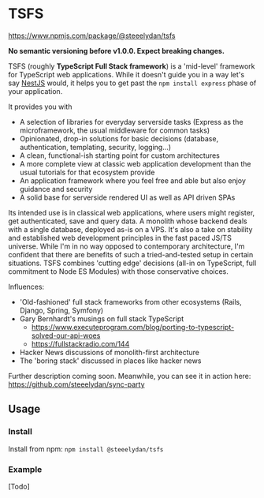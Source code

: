 # TSFS

https://www.npmjs.com/package/@steeelydan/tsfs

**No semantic versioning before v1.0.0. Expect breaking changes.**

TSFS (roughly **TypeScript Full Stack framework**) is a 'mid-level' framework for TypeScript web applications. While it doesn't guide you in a way let's say [NestJS](https://github.com/nestjs/nest) would, it helps you to get past the `npm install express` phase of your application.

It provides you with

- A selection of libraries for everyday serverside tasks (Express as the microframework, the usual middleware for common tasks)
- Opinionated, drop-in solutions for basic decisions (database, authentication, templating, security, logging...)
- A clean, functional-ish starting point for custom architectures
- A more complete view at classic web application development than the usual tutorials for that ecosystem provide
- An application framework where you feel free and able but also enjoy guidance and security
- A solid base for serverside rendered UI as well as API driven SPAs

Its intended use is in classical web applications, where users might register, get authenticated, save and query data. A monolith whose backend deals with a single database, deployed as-is on a VPS. It's also a take on stability and established web development principles in the fast paced JS/TS universe. While I'm in no way opposed to contemporary architecture, I'm confident that there are benefits of such a tried-and-tested setup in certain situations. TSFS combines 'cutting edge' decisions (all-in on TypeScript, full commitment to Node ES Modules) with those conservative choices.

Influences:

- 'Old-fashioned' full stack frameworks from other ecosystems (Rails, Django, Spring, Symfony)
- Gary Bernhardt's musings on full stack TypeScript
    - https://www.executeprogram.com/blog/porting-to-typescript-solved-our-api-woes
    - https://fullstackradio.com/144
- Hacker News discussions of monolith-first architecture
- The 'boring stack' discussed in places like hacker news

Further description coming soon. Meanwhile, you can see it in action here: https://github.com/steeelydan/sync-party

## Usage

### Install

Install from npm: `npm install @steeelydan/tsfs`

### Example

[Todo]
